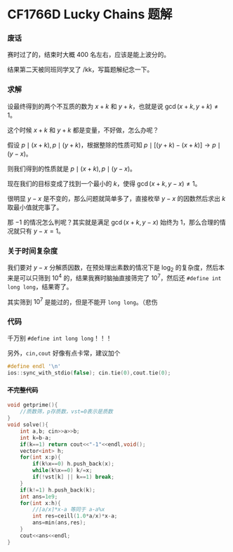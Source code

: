# CF1766D Lucky Chains 题解

### 废话

赛时过了的，结束时大概 400 名左右，应该是能上波分的。

结果第二天被同班同学叉了 /kk，写篇题解纪念一下。

### 求解

设最终得到的两个不互质的数为 $x+k$ 和 $y+k$，也就是说 $\gcd(x+k,y+k)\neq1$。

这个时候 $x+k$ 和 $y+k$ 都是变量，不好做，怎么办呢？

假设 $p\mid (x+k), p\mid (y+k)$，根据整除的性质可知 $p\mid [(y+k)-(x+k)]\to p\mid (y-x)$。

则我们得到的性质就是 $p\mid (x+k),p\mid (y-x)$。

现在我们的目标变成了找到一个最小的 $k$，使得 $\gcd(x+k,y-x)\neq1$。

很明显 $y-x$ 是不变的，那么问题就简单多了，直接枚举 $y-x$ 的因数然后求出 $k$ 取最小值就完事了。

那 $-1$ 的情况怎么判呢？其实就是满足 $\gcd(x+k,y-x)$ 始终为 $1$，那么合理的情况就只有 $y-x=1$。

### 关于时间复杂度

我们要对 $y-x$ 分解质因数，在预处理出素数的情况下是 $\log_2$ 的复杂度，然后本来是可以只筛到 $10^4$ 的，结果我赛时脑抽直接筛完了 $10^7$，然后还 `#define int long long`，结果寄了。

其实筛到 $10^7$ 是能过的，但是不能开 `long long`。（悲伤

### 代码

千万别 `#define int long long`！！！

另外，`cin,cout` 好像有点卡常，建议加个
```cpp
#define endl '\n'
ios::sync_with_stdio(false); cin.tie(0),cout.tie(0);
```
#### ~~不完整代码~~

```cpp
void getprime(){
    //质数筛，p存质数，vst=0表示是质数
}
void solve(){
    int a,b; cin>>a>>b;
    int k=b-a;
    if(k==1) return cout<<"-1"<<endl,void();
    vector<int> h;
    for(int x:p){
        if(k%x==0) h.push_back(x);
        while(k%x==0) k/=x;
        if(!vst[k] || k==1) break;
    }
    if(k!=1) h.push_back(k);
    int ans=1e9;
    for(int x:h){
        //⌈a/x⌉*x-a 等同于 a-a%x
        int res=ceill(1.0*a/x)*x-a;
        ans=min(ans,res);
    }
    cout<<ans<<endl;
}
```
